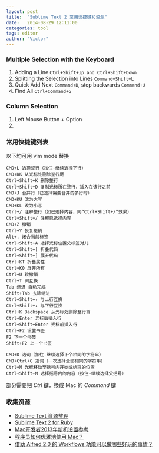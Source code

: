 ```yaml
---
layout: post
title:  "Sublime Text 2 常用快捷键和资源"
date:   2014-08-29 12:11:00
categories: tool
tags: editor
author: "Victor"
---
```


### Multiple Selection with the Keyboard

1. Adding a Line ```Ctrl+Shift+Up and Ctrl+Shift+Down```
2. Splitting the Selection into Lines ```Command+Shift+L```
3. Quick Add Next ```Command+D```, step backwards ```Command+U```
4. Find All ```Ctrl+Command+G```

### Column Selection

1. Left Mouse Button + Option
2.

### 常用快捷键列表

以下均可用 vim mode 替换

```
CMD+L 选择整行（按住-继续选择下行）
CMD+KK 从光标处删除至行尾
Ctrl+Shift+K 删除整行
Ctrl+Shift+D 复制光标所在整行，插入在该行之前
CMD+J 合并行（已选择需要合并的多行时）
CMD+KU 改为大写
CMD+KL 改为小写
Ctrl+/ 注释整行（如已选择内容，同“Ctrl+Shift+/”效果）
Ctrl+Shift+/ 注释已选择内容
CMD+Z 撤销
Ctrl+Y 恢复撤销
Alt+. 闭合当前标签
Ctrl+Shift+A 选择光标位置父标签对儿
Ctrl+Shift+[ 折叠代码
Ctrl+Shift+] 展开代码
Ctrl+KT 折叠属性
Ctrl+K0 展开所有
Ctrl+U 软撤销
Ctrl+T 词互换
Tab 缩进 自动完成
Shift+Tab 去除缩进
Ctrl+Shift+↑ 与上行互换
Ctrl+Shift+↓ 与下行互换
Ctrl+K Backspace 从光标处删除至行首
Ctrl+Enter 光标后插入行
Ctrl+Shift+Enter 光标前插入行
Ctrl+F2 设置书签
F2 下一个书签
Shift+F2 上一个书签
```

```
CMD+D 选词（按住-继续选择下个相同的字符串）
CMD+Ctrl+G 选词（一次选择全部相同的字符串）
Ctrl+M 光标移动至括号内开始或结束的位置
Ctrl+Shift+M 选择括号内的内容（按住-继续选择父括号）
```

部分需要把 *Ctrl* 鍵，換成 Mac 的 *Command* 鍵

### 收集资源

* [Sublime Text 資源整理](http://ihower.tw/blog/archives/7375)
* [Sublime Text 2 for Ruby](http://blog.codeclimate.com/blog/2012/06/21/sublime-text-2-for-ruby/)
* [Mac开发者2013年新机设置参考](http://www.yangzhiping.com/tech/mac-dev.html)
* [程序员如何优雅地使用 Mac？](http://www.zhihu.com/question/20873070/answer/20139836)
* [借助 Alfred 2.0 的 Workflows 功能可以做哪些好玩的事情？](http://www.zhihu.com/question/20656680)
